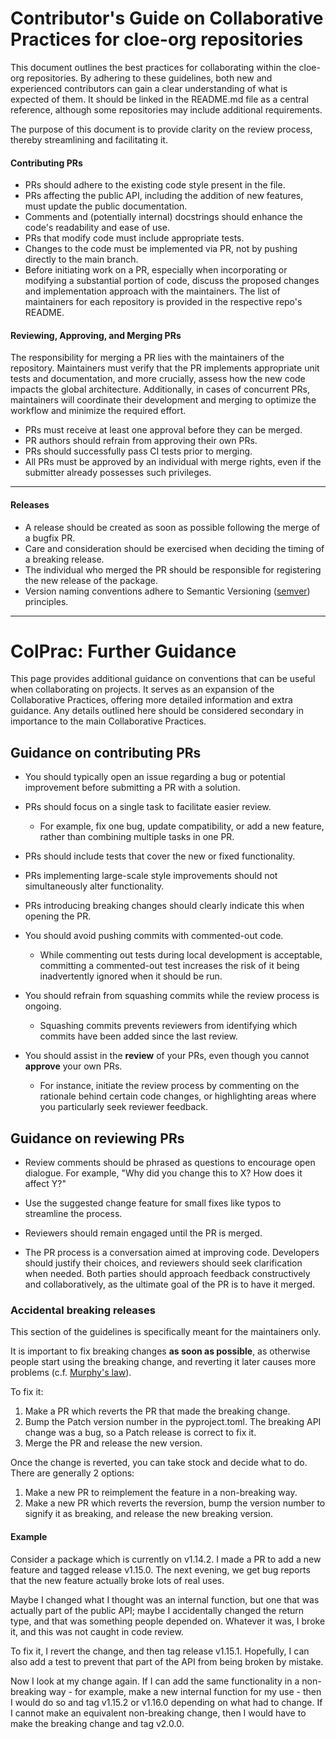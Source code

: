 # Contributor's Guide on Collaborative Practices for cloe-org repositories

This document outlines the best practices for collaborating within the cloe-org repositories. By adhering to these guidelines, both new and experienced contributors can gain a clear understanding of what is expected of them. It should be linked in the README.md file as a central reference, although some repositories may include additional requirements.

The purpose of this document is to provide clarity on the review process, thereby streamlining and facilitating it.

#### Contributing PRs

*   PRs should adhere to the existing code style present in the file.
*   PRs affecting the public API, including the addition of new features, must update the public documentation.
*   Comments and (potentially internal) docstrings should enhance the code's readability and ease of use.
*   PRs that modify code must include appropriate tests.
*   Changes to the code must be implemented via PR, not by pushing directly to the main branch.
*   Before initiating work on a PR, especially when incorporating or modifying a substantial portion of code, discuss the proposed changes and implementation approach with the maintainers. The list of maintainers for each repository is provided in the respective repo's README.

#### Reviewing, Approving, and Merging PRs

The responsibility for merging a PR lies with the maintainers of the repository. Maintainers must verify that the PR implements appropriate unit tests and documentation, and more crucially, assess how the new code impacts the global architecture. Additionally, in cases of concurrent PRs, maintainers will coordinate their development and merging to optimize the workflow and minimize the required effort.

*   PRs must receive at least one approval before they can be merged.
*   PR authors should refrain from approving their own PRs.
*   PRs should successfully pass CI tests prior to merging.
*   All PRs must be approved by an individual with merge rights, even if the submitter already possesses such privileges.

---

#### Releases

*   A release should be created as soon as possible following the merge of a bugfix PR.
*   Care and consideration should be exercised when deciding the timing of a breaking release.
*   The individual who merged the PR should be responsible for registering the new release of the package.
*   Version naming conventions adhere to Semantic Versioning ([semver](https://semver.org/)) principles.

---

# ColPrac: Further Guidance

This page provides additional guidance on conventions that can be useful when collaborating on projects. It serves as an expansion of the Collaborative Practices, offering more detailed information and extra guidance. Any details outlined here should be considered secondary in importance to the main Collaborative Practices.

## Guidance on contributing PRs

*   You should typically open an issue regarding a bug or potential improvement before submitting a PR with a solution.
*   PRs should focus on a single task to facilitate easier review.
    *   For example, fix one bug, update compatibility, or add a new feature, rather than combining multiple tasks in one PR.
*   PRs should include tests that cover the new or fixed functionality.

*   PRs implementing large-scale style improvements should not simultaneously alter functionality.

*   PRs introducing breaking changes should clearly indicate this when opening the PR.
*   You should avoid pushing commits with commented-out code.
    *   While commenting out tests during local development is acceptable, committing a commented-out test increases the risk of it being inadvertently ignored when it should be run.
*   You should refrain from squashing commits while the review process is ongoing.

    *   Squashing commits prevents reviewers from identifying which commits have been added since the last review.
* You should assist in the __review__ of your PRs, even though you cannot __approve__ your own PRs.

    *   For instance, initiate the review process by commenting on the rationale behind certain code changes, or highlighting areas where you particularly seek reviewer feedback.


## Guidance on reviewing PRs

* Review comments should be phrased as questions to encourage open dialogue. For example, "Why did you change this to X? How does it affect Y?"

* Use the suggested change feature for small fixes like typos to streamline the process.

* Reviewers should remain engaged until the PR is merged.

* The PR process is a conversation aimed at improving code. Developers should justify their choices, and reviewers should seek clarification when needed. Both parties should approach feedback constructively and collaboratively, as the ultimate goal of the PR is to have it merged.

### Accidental breaking releases

This section of the guidelines is specifically meant for the maintainers only.

It is important to fix breaking changes **as soon as possible**, as otherwise people start using the breaking change, and reverting it later causes more problems (c.f. [Murphy's law](https://en.wikipedia.org/wiki/Murphy%27s_law)).

To fix it:

1. Make a PR which reverts the PR that made the breaking change.
2. Bump the Patch version number in the pyproject.toml.
    The breaking API change was a bug, so a Patch release is correct to fix it.
3. Merge the PR and release the new version.

Once the change is reverted, you can take stock and decide what to do.
There are generally 2 options:

1. Make a new PR to reimplement the feature in a non-breaking way.
2. Make a new PR which reverts the reversion, bump the version number to signify it as breaking, and release the new breaking version.

#### **Example**

Consider a package which is currently on v1.14.2.
I made a PR to add a new feature and tagged release v1.15.0.
The next evening, we get bug reports that the new feature actually broke lots of real uses.

Maybe I changed what I thought was an internal function, but one that was actually part of the public API; maybe I accidentally changed the return type, and that was something people depended on.
Whatever it was, I broke it, and this was not caught in code review.

To fix it, I revert the change, and then tag release v1.15.1.
Hopefully, I can also add a test to prevent that part of the API from being broken by mistake.

Now I look at my change again.
If I can add the same functionality in a non-breaking way - for example, make a new internal function for my use - then I would do so and tag v1.15.2 or v1.16.0 depending on what had to change.
If I cannot make an equivalent non-breaking change, then I would have to make the breaking change and tag v2.0.0.
